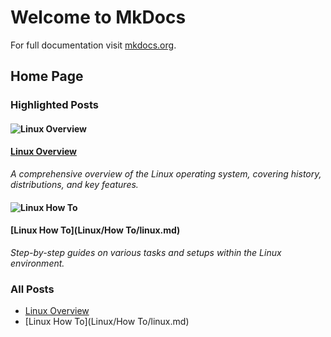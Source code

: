 # Welcome to MkDocs

For full documentation visit [mkdocs.org](https://www.mkdocs.org).

## Home Page

### Highlighted Posts

#### ![Linux Overview](path/to/your/image.jpg)
#### [Linux Overview](Linux/linux.md)
*A comprehensive overview of the Linux operating system, covering history, distributions, and key features.*

#### ![Linux How To](path/to/another/image.jpg)
#### [Linux How To](Linux/How To/linux.md)
*Step-by-step guides on various tasks and setups within the Linux environment.*

### All Posts

- [Linux Overview](Linux/linux.md)
- [Linux How To](Linux/How To/linux.md)